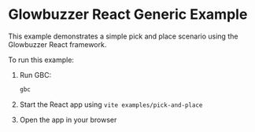 # Glowbuzzer React Generic Example

This example demonstrates a simple pick and place scenario using the Glowbuzzer React framework. 

To run this example:

1. Run GBC:
    ```bash
    gbc
    ```
1. Start the React app using `vite examples/pick-and-place`

2. Open the app in your browser 
